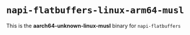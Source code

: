 # `napi-flatbuffers-linux-arm64-musl`

This is the **aarch64-unknown-linux-musl** binary for `napi-flatbuffers`
